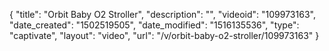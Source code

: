 {
    "title": "Orbit Baby O2 Stroller",
    "description": "",
    "videoid": "109973163",
    "date_created": "1502519505",
    "date_modified": "1516135536",
    "type": "captivate",
    "layout": "video",
    "url": "\/v\/orbit-baby-o2-stroller\/109973163"
}